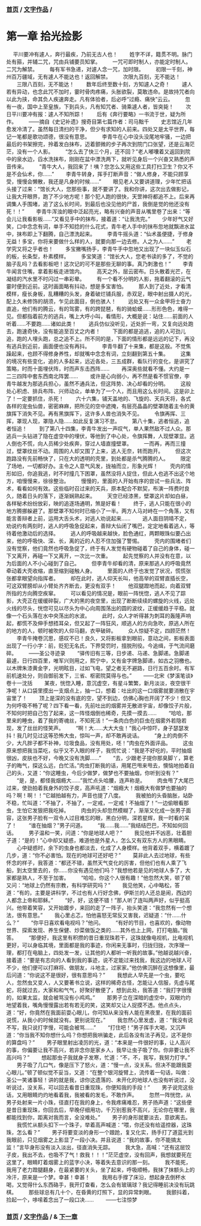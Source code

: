 ### [首页](https://github.com/snui/blog) / [文字作品](/wzzp/) /

# 第一章 拾光捡影

​    　平川要冲有遽人，奔行最疾，乃前无古人也！
　　姓字不详，籍贯不明。脉门处有箍，并辅二咒，咒由兵铺要员知掌。
　　一咒可即时制人，亦能定时制人。二咒为解禁。
　　每有军书急递，对遽人念一咒，加时限。
　　初限一千刻，神州百万疆域，无有遽人不能达也！返回解禁。
　　次限九百刻，无不能达！
　　三限八百刻，无不能达！
　　数年后终至数十刻，方知遽人之奇！
　　遽人若有异动，也念此咒不加时，霎时骨肉疼痛，头胀欲裂，莫敢违命。是故持咒者向以此为挟，命其负人疾速奔走。凡有体验者，后必呼“过瘾、痛快”云云。
　　忽有一夜，国中上至皇族，下到兵头，凡有知咒者、骑乘遽人者，皆突毙！
　　次日平川要冲有报：遽人不知所踪！
　　后有《奔行要略》一书流于世，疑为所作。
　　——摘自《史记补遗》搜奇目第七篇作者：司马黜千
　　史志馆近几年愈发冷清了。虽然每日清扫的干净，但少有求知的人前来。四处又是太平世界，每记一笔都是歌功颂德，很没有意思。
　　李青牛在心中没头没尾地牢骚，一边把最后的书架擦完，拎着发白抹布，迈着颤微的步子再次到院门口张望，还是云海茫茫，没有一个人影。
　　“怎么去了快三个月，还不回？”老人嘟囔着又返回到院中的泉水边，舀水洗抹布，刚刚在盆中漂洗两下，就听见身后一个兴奋又熟悉的声音传来。
　　“青牛大人，我回来了！咦？您怎么又用这些工具打扫卫生？你又不是不会仙术，你……”
　　李青牛转身，挥手打断声音：“做人修身，不能只顾享受，慢慢会懒散，我还是凡身的时候……”
　　眼见老人又要讲道理，少年忙把话头接了过来：“馆长大人，您那些事，就不要讲了。我和你讲，这次出去做影记，让我大开眼界，跑了不少地方呢！那个犯人跑的很快，天罡神将都追不上。后来再调集人手围堵，追了这么长时间，到最后也没见他的尸首，我倒是觉的他还没有死！！”
　　李青牛浑浊的眼中泛起亮光，略有兴奋的声音从嘴里卷了出来：“等会儿让我看影板……”又看见手中的抹布，接着道：“让我洗完。”
　　少年好气又好笑，口中念念有词，单手不知捻的什么花式，青牛老人手中的抹布忽地就飘进水盆中，抹布即上下翻腾，自己漂洗起来。
　　李青牛摇头道：“仙术虽便捷，于修身无益！多宝，你将来要做什么样的人，就要向那一边去修。人之为人……”
　　老学究又将之乎者也！
　　多宝撇嘴扬手，李青牛手中忽地又出现了一块似玉似石的板，长条型，朴素模样。
　　多宝笑道：“馆长大人，您老书读的多了，不觉的脑子乱吗？去看影板吧！这次记的可不是那些无聊的事。真乃刺激也！”
　　李青牛闻言住嘴，拿着影板走进馆内。
　　高天之外，层云密布。日头散着光芒，在凝结的汽水里不时闪过一串彩晕。
　　有一个看不分明的人影，拖着翻滚的云气霎时便到近前。这时画面略有抖动，想是多宝害怕。
　　那人到了近处，才看清模样，瘦长身板，乱糟糟的头发，身着破烂铺兵服，赤双足，眼中射出摄人的光，配上久未修饰的胡须，乍见此面目，倒也骇人！
　　远处又有一众金甲将士奋力直追，他们有的腾云，有的驾雾，有的跨琵琶，有的骑蛤蟆……形形色色，难得一见。但都指着前方的逃兵，嘴上大呼小叫，看情形，大概是说：站住……前面的人听着……不要跑……诸如此类！
　　逃兵仿似没听见，近处折一弯，又复向远处跑去，跑速奇快，没有能追至百丈之内者！
　　下面的都是追逃，追的人可劲儿追，跑的人埋头跑，总之追不上。所不同的是，下面的情形都是远远的记下，再没有逃兵到近前，画面便也没有再抖。
　　李青牛翻了十来集，都是这般。不觉焦躁起来，也顾不得修身养性，却就嘴中念念有词，立刻翻到第五十集。
　　这集的境况有些变化，追的人多起来，远近各处，三五成群，看队行的变化，是讲究了策略，时而十面埋伏阵，时而声东击西阵……
　　再深奥些就看不懂。大约是一二三四阵中套东西南北阵罢……
　　或许是心向弱小，再不然是看不惯官僚，李青牛越发为那逃兵担心，虽然不通兵法，但这阵势、决心却看的分明。
　　这般处心积虑、排兵布阵、兴师动众，单单为了一个人，而且用这么长时间。这是卯上了！一定要抓住，杀死！
　　六十六集，铺天盖地的、飞旋的、天兵天将，各式各样的宠虫仙兽，密密麻麻，把所见的空中遮掩，有层亮晶晶的壁罩随着主令的黄旗挥下消失不见。再有黑旗挥下，这许多人兽也消失不见。
　　令旗再挥、三挥，罩现人现，罩隐人隐……如此反复演习不怠。
　　第八十集，逃者恒逃，追者恒追！
　　到了第八十四集，李青牛发出一声叹气，单人果然敌不过人众。那逃兵一头钻进了隐在虚空中的埋伏，等他到了中心处，令旗挥舞，人现壁罩显。逃人倒也不慌，向人员稀少处疾奔，穿过人墙直撞壁罩。
　　一而再，再而三撞过，壁罩纹丝不动。周围的人却又围了上来，逃人无奈，转而跑开。
　　但这次跑路没有先前畅快了，只在大的透明的壳里，到处都是杀气腾腾的人。
　　限定了场地，一切都好办。主令之人意气风发，拢袖而立，形象光辉！
　　壳内的情形如旧，你追我逃，时不时撞几下困罩，虽然没将人捉住，但此人也逃不出这个地方，咱慢慢来，徐徐整治。
　　慢慢的，里面的人开始有序的尝试一些兵法、阵术，看看如何有效。这些临时召过来的天兵，原本配合不默契，布演一阵费时良久，随着日头的落下，逐渐娴熟起来。
　　天空已经漆黑，壁罩这片却如白昼，各样秘术纷纷放彩，映的追逐场通明，煞是好看！
　　终于，逃人只能在很小的地方腾挪躲避了。那壁罩不知何时已缩小了一半。两方人马对峙在一个角落，又有能言善辩者上前，运用大舌头术，对逃人劝说起来……
　　逃人面目阴晴不定，劝说约有两刻时，逃人的呼吸急促起来，善辩大仙闭了嘴巴，定定地看着逃人，等待着他激动后的选择。
　　逃人的呼吸越来越快，脸色通红，两颗眼珠似要凸出来，他的呼吸快、深、长，离的近的人忍不住加强了警惕。
　　壳内的围堵者们没有觉察，他们竟然也呼吸急促了，终于有人发觉有硬物碰着了自己的身体，碰一下又离开，再碰一下又离开，一次比一次重。
　　起先觉察的人并没有在意，以为后面的人不小心碰到了自己。
　　但李青牛却看的清，原来那逃人的呼吸竟然牵动着大壳收缩，直至缩到碰触人身。
　　里面的人终于也发觉了状况，慌慌张张都拿眼望向指挥者。
　　却在此时，逃人仰天长叫，他高举的双臂直插长空，可这双臂膀却从小臂处齐齐断去，更没有双手！
　　他双腿蹬地而起，向着双臂所指的方向腾空疾窜。
　　可以看见的情况是，眼前一阵恍惚，逃人不见了踪影，大壳正在缓缓碎裂，广大的黑的夜空里，出现了断断续续的螺旋的火线，远处火线的尽头，恍惚可见以尽头为中心向周围荡出的圆的波纹，正缓缓趋于平稳。就像一个石头落在水中央荡出的水波。
　　此时，众人才听得甚为刺耳的轰隆声响起，都慌不及伸手想捂耳朵，但又起了一阵狂风，顺逃人的方向急吹，原逃人所在的地方的人，顿时被吹的人仰马翻，衣甲破碎。
　　众人惊疑不定，四顾茫然！
　　李青牛掩卷沉思，感叹不已！良久，又将影板拿到眼前，意动之间，影板表面出现了一行小字：前，贬犯无名氏，下界受罚时，擅脱刑役。今追缉，于气流间磨碎。
　　——圣公寻迹录
　　“驿传旧有三等，日步递、马递、急脚递。急脚递最遽，日行四百里，唯军兴则用之，熙宁中，又有金字牌急脚递，如古之羽檄也。以木牌朱漆黄金字，光明眩目，过如飞电，望之者无不避路，日行五百余时。有军前机速处分，则自御前发下，三省、枢密院莫得与也。”
　　——北宋《梦溪笔谈》卷十一沈括
　　某夜，恍惚入睡，意沉虚空，有星斗繁繁，新月淡淡，夜空很干净呢！从口袋里摸出一支烟点上，抽一口，想着：吐出的这一口烟雾就要消散在宇宙里了！
　　顶上是深的没有底的空，望不到边，仿佛心胸也开阔了不少！但又为何呼吸不畅了呢？四下看一看，先前吐出的烟雾并无散进宇宙，却像饺子片般，不知何时把自己包了起来，这一阵怪烟倒也稀奇，先摸一摸去……
　　“哈哈，那里来的睡虫，着了我的寄魂丝，不知死活！”一条肉白色的巨虫在烟雾外若隐若现，发了丝丝的怪笑声。
　　“啊！大……大大大虫！”我心中惊吓，身子瑟瑟发抖！我几时见过这等恐怖大虫，惊叫一声，却不敢再说话。
　　“身上的肉倒不少，大凡胖子都不补神，垃圾食品，没有用处，呸！”肉虫在外面评品。
　　这虫原来想把我当菜吃，似乎又不入眼的样子，我慌忙说：“我是不好吃的，平时抽烟很凶，皮肤也不好，今晚又没有洗脚……”
　　“去，少跟老子提你那臭脚丫，算老子的晦气，探这么远，白忙活。”肉虫打断我的话，用尾巴甩来甩去，懊恼地拍着自己的头，又道：“你这睡虫，今后少做梦，做梦也不要抽烟，你听到没有？”
　　“是，是，都怪我烟瘾大……”我忙点头哈腰，连声称是。
　　肉虫甩了大尾巴过来，使劲拍着我身外的饺子皮，高声吼道：“烟瘾大！烟瘾大有做梦也要抽的吗？啊！啊！！”它越拍越有力，声音也提了八度。
　　我被拍的头昏脑胀，站卧不稳，忙叫道：“不抽了，不抽了，一定戒，一定戒！不抽烟了！”一边偷眼看那虫，生怕它发狠把我吃掉。
　　肉虫的头却忽然模糊了，渐渐又化成一张男子面容，这张男子脸有一双令人过目难忘的眼，黑白分明，深若星辉，我一时看的呆了！
　　“谁在抽烟？”男子问道。
　　“我……我……”我结结巴巴，不知如何回话。
　　男子温和一笑，问道：“你是地球人吧？”
　　我见他并不凶恶，壮着胆子道：“是的！”心中却又疑惑，难道他是外星人，怎么又有双东方人的黑眼睛。
　　心中疑惑时，余下的虫身也都淡去，化成了人身模样。他背着双手，横着踱了几步，道：“你不必害怕。现在的地球可还好吧？”
　　莫非此人去过地球，有些怀念的样子，我答道：“都还不错，虽然天气变化的厉害，但他们也有人乘了飞船，到太空里去的，你……你没有遇见他们吗？”我想他若是见的地球人多了，大家都是熟人，不至于加害。
　　“哈哈，你这个人很有趣！”他忽然大笑，顿了顿又问：“地球上仍然有宗教，有科学研究吗？”
　　我见他笑，心中略松，答道：“有的，主要是讲科学，不过也有人行好念佛，伊斯兰的人还总是闹，西边的人都念上帝和耶稣。”
　　“好，好，这便不错！”那人听了连叫两声好，似乎挺高兴。他带着笑容，又开始踱步，来回的走了一阵子，抬头笑道：“我忽然有一个想法，很有意思。”
　　我心里忐忑，怕他喜怒无常反又害我，迟疑道：“什……什么？”
　　“你平日喜欢看电视吗？”他问。
　　“有好的节目，也喜欢的，像动物世界、探索发现、养生保健、炒菜做饭之类的……其外也上上网，打打电脑。”我答。
　　“那便好，我这里有积攒的昔日重现珠若干，这珠就像电视机，比电视机更好，可以身临其境，里面都是我的事迹，你闲来无事时，归拢归拢，次序理一理，都打在电脑上，四处发一发，让其他的人都听一听我的故事。”他越说越兴奋，接着道：“要是有志向的人看到我的事迹，说不定能过来找我，我这边的地球人可不少，他们便可以打麻将、做朋友，斗地主，过家家。”他仿佛沉醉在这想像里，最后问道：“你说这不是很好，很有意思吗？”
　　我想此人早先是一个虫，要吃人，忽然虫又变人，人又要著书立说，这样的稀奇古怪，怎能让人信服，先虚与尾蛇，将就过去，大家和和气气，好聚好散便了，想到此处，我答道：“我打字很慢的，如果太监，就会被骂没有小鸡鸡。”
　　那男子立在深暗的虚空中，双眼灼灼地望着我，嘴角慢慢露出若有若无的笑，这笑却又让人捉摸不透。他点点头，道：“好，你竟然在我面前耍心眼儿，你可知从来没有人能在黑夜里，在我的面前说慌，从我小的时候就没有。更别说现在。”
　　我忽然心里发虚，道：“我没有说不写，我只说打字慢，可能会被骂……”
　　“打住吧！”男子挥手大喝，又沉声道：“你当我不知你想什么吗？你想把我哄骗走，此后各没有法子再见，这不是你的算盘吗？”
　　男子眼里射出凌厉的光，道：“本来是一件很好的事，让人高兴的事，你偏要让我不高兴，若非念你是家乡人，我早让虫子吸了你。你非要让我不高兴吗？”
　　想起那虫子我就身子发寒，忙道：“不，不，我写，我努力打字。”
　　男子吸了几口气，像是压下了怒火，道：“慢一点，没关系。但决不能跟我耍心眼儿。”顿了顿似觉不妥当，又道：“在整个银河旋臂上，流传着一句话，叫做：圣公一笑诸事轻！讲的就是我，谅你这遗落的、未开化的地球人也没有听说过，没听说过，没关系，可以回去看昔日重现珠，你便知我的手段！”
　　男子说完这些话，又用眼睛灼灼地看着我，我被看的发毛，不敢作声。
　　忽然一阵恍惚，从男子处射来一片小珠，径直打在我的身上，令我疼痛难忍，男子扬声道：“这些便是昔日重现珠，你回去后，早晚仔细用功，千万别惹我不高兴，无论你在哪里，我都能找到你，距离对我而言，全没难处。”
　　男子的身形就要淡去，意欲离去。
　　我慌忙从额头扣下一个珠子，举着高声喊道：“喂，你还没有给遥控器，这珠珠，怎么看？”
　　男子将要变淡的身形一个踉跄，复又化实，扬手打了道蓝光到我眼前，只见烟雾之上影显了一段小决。并且说道：“我的故事，你不能搞太监！”言毕身形没有淡入淡出，径直消失无踪。
　　我大急，高喊：“还有这层饺子皮，我出不去，也吸不了气！救我！！！”茫茫虚空，没有回声，我想就要死在这里了，眼睛盯着烟雾上的蓝字小决，等着失去意识的那一刻。
　　我不能死，我用了老力蹬腿翻身，在最紧要的关头，坐了起来，呼吸顺畅，我抹了抹额头上的冷汗，原来是一个梦。幸甚！幸甚！
　　我用右手撑了床沿，想起身去倒杯水喝，又觉得什么东西硌手，我开灯查看，怎么会有玻璃球？我记得睡前决没有玩跳棋。
　　那些球总有几十个，在昏黄的灯照下，显的异常刺眼。
　　我颤抖着，捡起一个，哆嗦着念出了一段口决……
　　——七注惊梦

### [首页](https://github.com/snui/blog) / [文字作品](/wzzp/) / & [下一章](/wzzp/d1j/002.md)
